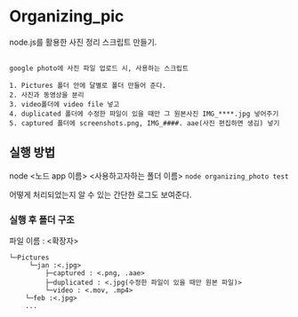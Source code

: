 # Organizing_pic

node.js를 활용한 사진 정리 스크립트 만들기.

```

google photo에 사진 파일 업로드 시, 사용하는 스크립트

1. Pictures 폴더 안에 달별로 폴더 만들어 준다.
2. 사진과 동영상을 분리
3. video폴더에 video file 넣고
4. duplicated 폴더에 수정한 파일이 있을 때만 그 원본사진 IMG_****.jpg 넣어주기
5. captured 폴더에 screenshots.png, IMG_####. aae(사진 편집하면 생김) 넣기

```

## 실행 방법

node <노드 app 이름> <사용하고자하는 폴더 이름>
`node organizing_photo test`

어떻게 처리되었는지 알 수 있는 간단한 로그도 보여준다.

### 실행 후 폴더 구조

파일 이름 : <확장자>

```
└─Pictures
     └─jan :<.jpg>
         ├─captured : <.png, .aae>
         ├─duplicated : <.jpg(수정한 파일이 있을 때만 원본 파일)>
         └─video : <.mov, .mp4>
    └─feb :<.jpg>
    ...
```
